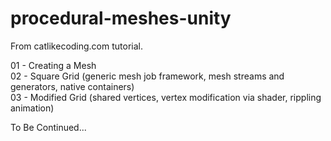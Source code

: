 # procedural-meshes-unity
From catlikecoding.com tutorial.

01 - Creating a Mesh\
02 - Square Grid (generic mesh job framework, mesh streams and generators, native containers)\
03 - Modified Grid (shared vertices, vertex modification via shader, rippling animation)

To Be Continued...
